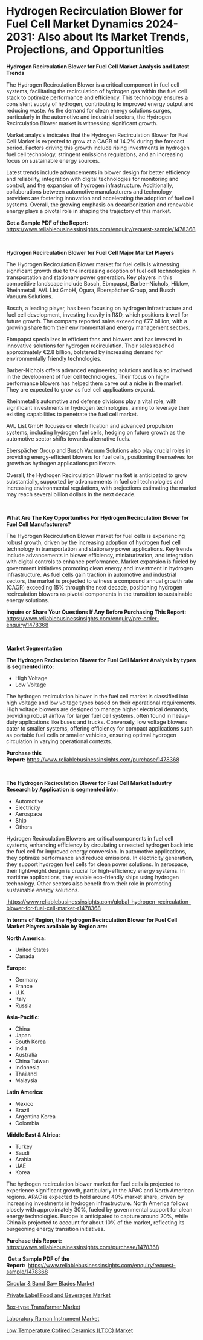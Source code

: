 <p><h1>Hydrogen Recirculation Blower for Fuel Cell Market Dynamics 2024-2031: Also about Its Market Trends, Projections, and Opportunities</h1></p><p><strong>Hydrogen Recirculation Blower for Fuel Cell Market Analysis and Latest Trends</strong></p>
<p><p>The Hydrogen Recirculation Blower is a critical component in fuel cell systems, facilitating the recirculation of hydrogen gas within the fuel cell stack to optimize performance and efficiency. This technology ensures a consistent supply of hydrogen, contributing to improved energy output and reducing waste. As the demand for clean energy solutions surges, particularly in the automotive and industrial sectors, the Hydrogen Recirculation Blower market is witnessing significant growth.</p><p>Market analysis indicates that the Hydrogen Recirculation Blower for Fuel Cell Market is expected to grow at a CAGR of 14.2% during the forecast period. Factors driving this growth include rising investments in hydrogen fuel cell technology, stringent emissions regulations, and an increasing focus on sustainable energy sources. </p><p>Latest trends include advancements in blower design for better efficiency and reliability, integration with digital technologies for monitoring and control, and the expansion of hydrogen infrastructure. Additionally, collaborations between automotive manufacturers and technology providers are fostering innovation and accelerating the adoption of fuel cell systems. Overall, the growing emphasis on decarbonization and renewable energy plays a pivotal role in shaping the trajectory of this market.</p></p>
<p><strong>Get a Sample PDF of the Report:&nbsp;</strong> <a href="https://www.reliablebusinessinsights.com/enquiry/request-sample/1478368?utm_campaign=1094&utm_medium=2&utm_source=Github&utm_content=ia&utm_term=29102024&utm_id=hydrogen-recirculation-blower-for-fuel-cell">https://www.reliablebusinessinsights.com/enquiry/request-sample/1478368</a></p>
<p>&nbsp;</p>
<p><strong>Hydrogen Recirculation Blower for Fuel Cell Major Market Players</strong></p>
<p><p>The Hydrogen Recirculation Blower market for fuel cells is witnessing significant growth due to the increasing adoption of fuel cell technologies in transportation and stationary power generation. Key players in this competitive landscape include Bosch, Ebmpapst, Barber-Nichols, Hiblow, Rheinmetall, AVL List GmbH, Ogura, Eberspächer Group, and Busch Vacuum Solutions.</p><p>Bosch, a leading player, has been focusing on hydrogen infrastructure and fuel cell development, investing heavily in R&D, which positions it well for future growth. The company reported sales exceeding €77 billion, with a growing share from their environmental and energy management sectors.</p><p>Ebmpapst specializes in efficient fans and blowers and has invested in innovative solutions for hydrogen recirculation. Their sales reached approximately €2.8 billion, bolstered by increasing demand for environmentally friendly technologies.</p><p>Barber-Nichols offers advanced engineering solutions and is also involved in the development of fuel cell technologies. Their focus on high-performance blowers has helped them carve out a niche in the market. They are expected to grow as fuel cell applications expand.</p><p>Rheinmetall’s automotive and defense divisions play a vital role, with significant investments in hydrogen technologies, aiming to leverage their existing capabilities to penetrate the fuel cell market.</p><p>AVL List GmbH focuses on electrification and advanced propulsion systems, including hydrogen fuel cells, hedging on future growth as the automotive sector shifts towards alternative fuels.</p><p>Eberspächer Group and Busch Vacuum Solutions also play crucial roles in providing energy-efficient blowers for fuel cells, positioning themselves for growth as hydrogen applications proliferate.</p><p>Overall, the Hydrogen Recirculation Blower market is anticipated to grow substantially, supported by advancements in fuel cell technologies and increasing environmental regulations, with projections estimating the market may reach several billion dollars in the next decade.</p></p>
<p>&nbsp;</p>
<p><strong>What Are The Key Opportunities For Hydrogen Recirculation Blower for Fuel Cell Manufacturers?</strong></p>
<p><p>The Hydrogen Recirculation Blower market for fuel cells is experiencing robust growth, driven by the increasing adoption of hydrogen fuel cell technology in transportation and stationary power applications. Key trends include advancements in blower efficiency, miniaturization, and integration with digital controls to enhance performance. Market expansion is fueled by government initiatives promoting clean energy and investment in hydrogen infrastructure. As fuel cells gain traction in automotive and industrial sectors, the market is projected to witness a compound annual growth rate (CAGR) exceeding 15% through the next decade, positioning hydrogen recirculation blowers as pivotal components in the transition to sustainable energy solutions.</p></p>
<p><strong>Inquire or Share Your Questions If Any Before Purchasing This Report:</strong> <a href="https://www.reliablebusinessinsights.com/enquiry/pre-order-enquiry/1478368?utm_campaign=1094&utm_medium=2&utm_source=Github&utm_content=ia&utm_term=29102024&utm_id=hydrogen-recirculation-blower-for-fuel-cell">https://www.reliablebusinessinsights.com/enquiry/pre-order-enquiry/1478368</a></p>
<p>&nbsp;</p>
<p><strong>Market Segmentation</strong></p>
<p><strong>The Hydrogen Recirculation Blower for Fuel Cell Market Analysis by types is segmented into:</strong></p>
<p><ul><li>High Voltage</li><li>Low Voltage</li></ul></p>
<p><p>The hydrogen recirculation blower in the fuel cell market is classified into high voltage and low voltage types based on their operational requirements. High voltage blowers are designed to manage higher electrical demands, providing robust airflow for larger fuel cell systems, often found in heavy-duty applications like buses and trucks. Conversely, low voltage blowers cater to smaller systems, offering efficiency for compact applications such as portable fuel cells or smaller vehicles, ensuring optimal hydrogen circulation in varying operational contexts.</p></p>
<p><strong>Purchase this Report:&nbsp;</strong><a href="https://www.reliablebusinessinsights.com/purchase/1478368?utm_campaign=1094&utm_medium=2&utm_source=Github&utm_content=ia&utm_term=29102024&utm_id=hydrogen-recirculation-blower-for-fuel-cell">https://www.reliablebusinessinsights.com/purchase/1478368</a></p>
<p>&nbsp;</p>
<p><strong>The Hydrogen Recirculation Blower for Fuel Cell Market Industry Research by Application is segmented into:</strong></p>
<p><ul><li>Automotive</li><li>Electricity</li><li>Aerospace</li><li>Ship</li><li>Others</li></ul></p>
<p><p>Hydrogen Recirculation Blowers are critical components in fuel cell systems, enhancing efficiency by circulating unreacted hydrogen back into the fuel cell for improved energy conversion. In automotive applications, they optimize performance and reduce emissions. In electricity generation, they support hydrogen fuel cells for clean power solutions. In aerospace, their lightweight design is crucial for high-efficiency energy systems. In maritime applications, they enable eco-friendly ships using hydrogen technology. Other sectors also benefit from their role in promoting sustainable energy solutions.</p></p>
<p><a href="https://www.reliablebusinessinsights.com/global-hydrogen-recirculation-blower-for-fuel-cell-market-r1478368?utm_campaign=1094&utm_medium=2&utm_source=Github&utm_content=ia&utm_term=29102024&utm_id=hydrogen-recirculation-blower-for-fuel-cell">&nbsp;https://www.reliablebusinessinsights.com/global-hydrogen-recirculation-blower-for-fuel-cell-market-r1478368</a></p>
<p><strong>In terms of Region, the Hydrogen Recirculation Blower for Fuel Cell Market Players available by Region are:</strong></p>
<p>
    <p> <strong> North America: </strong>
        <ul>
            <li>United States</li>
            <li>Canada</li>
        </ul>
        </p> 
    <p> <strong> Europe: </strong>
        <ul>
            <li>Germany</li>
            <li>France</li>
            <li>U.K.</li>
            <li>Italy</li>
            <li>Russia</li>
        </ul>
        </p> 
    <p> <strong> Asia-Pacific: </strong>
        <ul>
            <li>China</li>
            <li>Japan</li>
            <li>South Korea</li>
            <li>India</li>
            <li>Australia</li>
            <li>China Taiwan</li>
            <li>Indonesia</li>
            <li>Thailand</li>
            <li>Malaysia</li>
        </ul>
        </p> 
    <p> <strong> Latin America: </strong>
        <ul>
            <li>Mexico</li>
            <li>Brazil</li>
            <li>Argentina Korea</li>
            <li>Colombia</li>
        </ul>
        </p> 
    <p> <strong> Middle East & Africa: </strong>
        <ul>
            <li>Turkey</li>
            <li>Saudi</li>
            <li>Arabia</li>
            <li>UAE</li>
            <li>Korea</li>
        </ul>
    </p>
    </p>
<p><p>The hydrogen recirculation blower market for fuel cells is projected to experience significant growth, particularly in the APAC and North American regions. APAC is expected to hold around 40% market share, driven by increasing investments in hydrogen infrastructure. North America follows closely with approximately 30%, fueled by governmental support for clean energy technologies. Europe is anticipated to capture around 20%, while China is projected to account for about 10% of the market, reflecting its burgeoning energy transition initiatives.</p></p>
<p><strong>Purchase this Report: </strong><a href="https://www.reliablebusinessinsights.com/purchase/1478368?utm_campaign=1094&utm_medium=2&utm_source=Github&utm_content=ia&utm_term=29102024&utm_id=hydrogen-recirculation-blower-for-fuel-cell">https://www.reliablebusinessinsights.com/purchase/1478368</a></p>
<p>&nbsp;<strong>Get a Sample PDF of the Report:&nbsp;&nbsp;</strong><a href="https://www.reliablebusinessinsights.com/enquiry/request-sample/1478368?utm_campaign=1094&utm_medium=2&utm_source=Github&utm_content=ia&utm_term=29102024&utm_id=hydrogen-recirculation-blower-for-fuel-cell">https://www.reliablebusinessinsights.com/enquiry/request-sample/1478368</a></p>
<p><strong></strong></p>
<p><p><a href="https://issuu.com/reportprime-2/docs/circular-band-saw-blades-market-siz_2a66f6aae092aa?utm_campaign=1094&utm_medium=2&utm_source=Github&utm_content=ia&utm_term=29102024&utm_id=hydrogen-recirculation-blower-for-fuel-cell">Circular & Band Saw Blades Market</a></p><p><a href="https://www.linkedin.com/pulse/private-label-food-beverages-market2024-2031-industry-xwmnf?utm_campaign=1094&utm_medium=2&utm_source=Github&utm_content=ia&utm_term=29102024&utm_id=hydrogen-recirculation-blower-for-fuel-cell">Private Label Food and Beverages Market</a></p><p><a href="https://issuu.com/reportprime-2/docs/box-type-transformer-market-size-20_67feacd942926a?utm_campaign=1094&utm_medium=2&utm_source=Github&utm_content=ia&utm_term=29102024&utm_id=hydrogen-recirculation-blower-for-fuel-cell">Box-type Transformer Market</a></p><p><a href="https://github.com/kiara3n0pau/Market-Research-Report-List-1/blob/main/laboratory-raman-instrument-market.md?utm_campaign=1094&utm_medium=2&utm_source=Github&utm_content=ia&utm_term=29102024&utm_id=hydrogen-recirculation-blower-for-fuel-cell">Laboratory Raman Instrument Market</a></p><p><a href="https://github.com/florjvdva/Market-Research-Report-List-1/blob/main/low-temperature-cofired-ceramics-ltcc-market.md?utm_campaign=1094&utm_medium=2&utm_source=Github&utm_content=ia&utm_term=29102024&utm_id=hydrogen-recirculation-blower-for-fuel-cell">Low Temperature Cofired Ceramics (LTCC) Market</a></p></p>